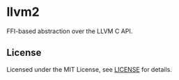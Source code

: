 # llvm2

FFI-based abstraction over the LLVM C API.

## License

Licensed under the MIT License, see [LICENSE](LICENSE) for details.

